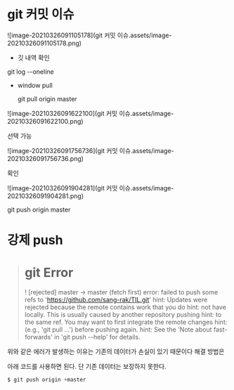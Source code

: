 # git 커밋 이슈

![image-20210326091105178](git 커밋 이슈.assets/image-20210326091105178.png)



- 깃 내역 확인

git log --oneline



- window pull

  git pull origin master

![image-20210326091622100](git 커밋 이슈.assets/image-20210326091622100.png)



선택 가능

![image-20210326091756736](git 커밋 이슈.assets/image-20210326091756736.png)



확인 

![image-20210326091904281](git 커밋 이슈.assets/image-20210326091904281.png)

git push origin master





# 강제 push



># git Error
>
>! [rejected]        master -> master (fetch first)
>error: failed to push some refs to 'https://github.com/sang-rak/TIL.git'
>hint: Updates were rejected because the remote contains work that you do
>hint: not have locally. This is usually caused by another repository pushing
>hint: to the same ref. You may want to first integrate the remote changes
>hint: (e.g., 'git pull ...') before pushing again.
>hint: See the 'Note about fast-forwards' in 'git push --help' for details.

위와 같은 에러가 발생하는 이유는 기존의 데이터가 손실이 있기 때문이다 해결 방법은

아래 코드를 사용하면 된다. 단 기존 데이터는 보장하지 못한다.

```python
$ git push origin +master
```

